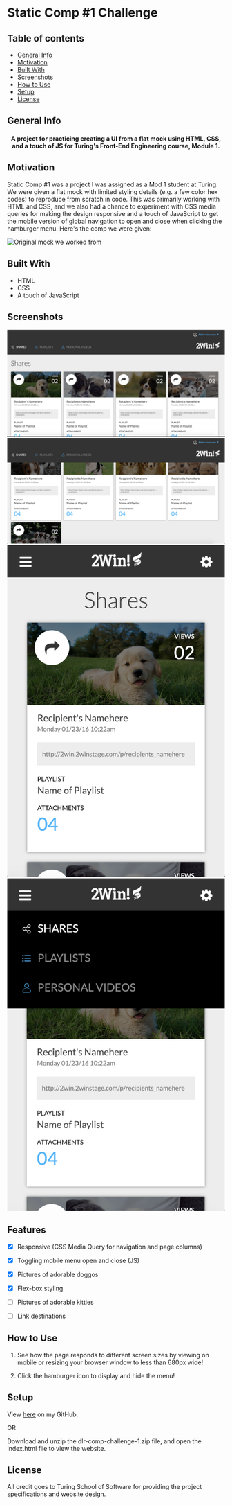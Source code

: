 # Static Comp #1 Challenge

## Table of contents
* [General Info](#General-Info)
* [Motivation](#Motivation)
* [Built With](#Built-With) 
* [Screenshots](#Screenshots)
* [How to Use](#How-to-Use)
* [Setup](#Setup)
* [License](#License)

## General Info

<h4 align="middle">A project for practicing creating a UI from a flat mock using HTML, CSS, and a touch of JS for Turing's Front-End Engineering course, Module 1.</h4>


## Motivation

Static Comp #1 was a project I was assigned as a Mod 1 student at Turing.  We were given a flat mock with limited styling details (e.g. a few color hex codes) to reproduce from scratch in code.  This was primarily working with HTML and CSS, and we also had a chance to experiment with CSS media queries for making the design responsive and a touch of JavaScript to get the mobile version of global navigation to open and close when clicking the hamburger menu.  Here's the comp we were given:

<img src="http://frontend.turing.io/assets/images/static-comp-challenge-2.jpg" alt="Original mock we worked from">


## Built With

- HTML
- CSS
- A touch of JavaScript


## Screenshots

<img src="https://github.com/lynnerang/lr-comp-challenge-1/blob/master/Screenshots/Desktop1.png" alt="Top of website on desktop">
<img src="https://github.com/lynnerang/lr-comp-challenge-1/blob/master/screenshots/Desktop2.png" alt="Bottom of website on desktop">
<img src="https://github.com/lynnerang/lr-comp-challenge-1/blob/master/screenshots/Mobile1.png" alt="Top of website on mobile">
<img src="https://github.com/lynnerang/lr-comp-challenge-1/blob/master/screenshots/Mobile2.png" alt="Bottom of website on mobile">


## Features

- [x] Responsive (CSS Media Query for navigation and page columns)
- [x] Toggling mobile menu open and close (JS)
- [x] Pictures of adorable doggos
- [x] Flex-box styling
- [ ] Pictures of adorable kitties
- [ ] Link destinations


## How to Use

1. See how the page responds to different screen sizes by viewing on mobile or resizing your browser window to less than 680px wide!

2. Click the hamburger icon to display and hide the menu!


## Setup

View <a href="https://github.com/lynnerang/lr-comp-challenge-1">here</a> on my GitHub.

OR 

Download and unzip the dlr-comp-challenge-1.zip file, and open the index.html file to view the website.


## License

All credit goes to Turing School of Software for providing the project specifications and website design.


